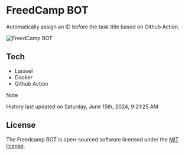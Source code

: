 # FreedCamp BOT

Automatically assign an ID before the task title based on Github Action.

![FreedCamp BOT](https://repository-images.githubusercontent.com/737932867/7d34798b-2680-471c-b089-a78a718d3d6a)

## Tech

- Laravel
- Docker
- Github Action

> [!NOTE]  
> History last updated on Saturday, June 15th, 2024, 9:21:25 AM

## License

The Freedcamp BOT is open-sourced software licensed under the [MIT license](https://opensource.org/licenses/MIT).
